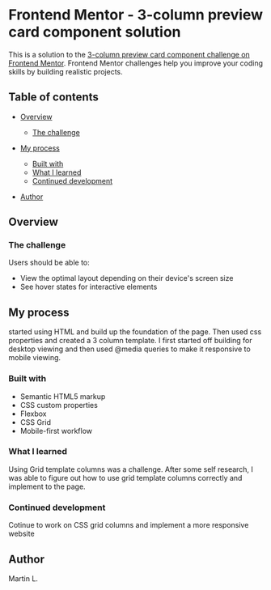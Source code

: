# Frontend Mentor - 3-column preview card component solution

This is a solution to the [3-column preview card component challenge on Frontend Mentor](https://www.frontendmentor.io/challenges/3column-preview-card-component-pH92eAR2-). Frontend Mentor challenges help you improve your coding skills by building realistic projects. 

## Table of contents

- [Overview](#overview)
  - [The challenge](#the-challenge)
- [My process](#my-process)
  - [Built with](#built-with)
  - [What I learned](#what-i-learned)
  - [Continued development](#continued-development)

- [Author](#author)




## Overview

### The challenge

Users should be able to:

- View the optimal layout depending on their device's screen size
- See hover states for interactive elements



## My process

started using HTML and build up the foundation of the page. Then used css properties and created a 3 column template. I first started off building for desktop viewing and then used @media queries to make it responsive to mobile viewing. 

### Built with

- Semantic HTML5 markup
- CSS custom properties
- Flexbox
- CSS Grid
- Mobile-first workflow


### What I learned

Using Grid template columns was a challenge. After some self research, I was able to figure out how to use grid template columns correctly and implement to the page. 

### Continued development

Cotinue to work on CSS grid columns and implement a more responsive website

## Author

Martin L.
